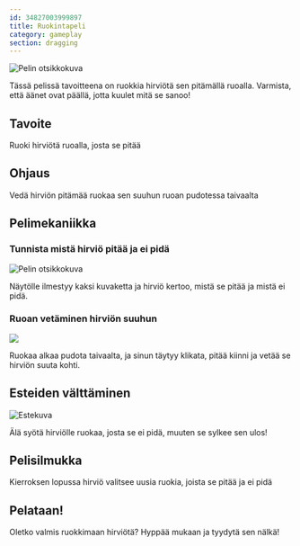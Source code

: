 ```yaml
---
id: 34827003999897
title: Ruokintapeli
category: gameplay
section: dragging
---
```

![Pelin otsikkokuva](https://help.studycat.com/hc/article_attachments/34827003977625)

Tässä pelissä tavoitteena on ruokkia hirviötä sen pitämällä ruoalla. Varmista, että äänet ovat päällä, jotta kuulet mitä se sanoo!

## Tavoite

Ruoki hirviötä ruoalla, josta se pitää

## Ohjaus 

Vedä hirviön pitämää ruokaa sen suuhun ruoan pudotessa taivaalta

## Pelimekaniikka

### Tunnista mistä hirviö pitää ja ei pidä

![Pelin otsikkokuva](https://help.studycat.com/hc/article_attachments/34827003977625)

Näytölle ilmestyy kaksi kuvaketta ja hirviö kertoo, mistä se pitää ja mistä ei pidä.

### Ruoan vetäminen hirviön suuhun

![](https://help.studycat.com/hc/article_attachments/34976665858457)

Ruokaa alkaa pudota taivaalta, ja sinun täytyy klikata, pitää kiinni ja vetää se hirviön suuta kohti.

## Esteiden välttäminen

![Estekuva](https://help.studycat.com/hc/article_attachments/34826992367897)

Älä syötä hirviölle ruokaa, josta se ei pidä, muuten se sylkee sen ulos!

## Pelisilmukka

Kierroksen lopussa hirviö valitsee uusia ruokia, joista se pitää ja ei pidä

## Pelataan!

Oletko valmis ruokkimaan hirviötä? Hyppää mukaan ja tyydytä sen nälkä!

